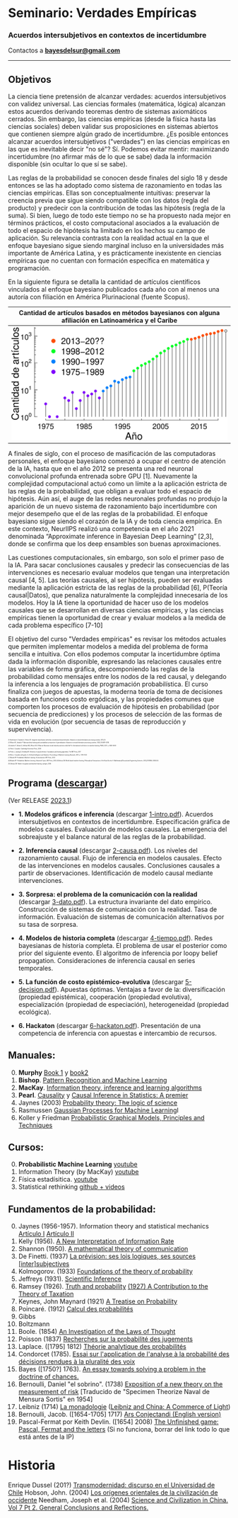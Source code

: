 # Seminario: Verdades Empíricas
### Acuerdos intersubjetivos en contextos de incertidumbre

Contactos a **bayesdelsur@gmail.com**

-------------------------------------------------------

## Objetivos

La ciencia tiene pretensión de alcanzar verdades: acuerdos intersubjetivos con validez universal. Las ciencias formales (matemática, lógica) alcanzan estos acuerdos derivando teoremas dentro de sistemas axiomáticos cerrados. Sin embargo, las ciencias empíricas (desde la física hasta las ciencias sociales) deben validar sus proposiciones en sistemas abiertos que contienen siempre algún grado de incertidumbre. ¿Es posible entonces alcanzar acuerdos intersubjetivos ("verdades") en las ciencias empíricas en las que es inevitable decir "no sé"? Sí. Podemos evitar mentir: maximizando incertidumbre (no afirmar más de lo que se sabe) dada la información disponible (sin ocultar lo que sí se sabe).

Las reglas de la probabilidad se conocen desde finales del siglo 18 y desde entonces se las ha adoptado como sistema de razonamiento en todas las ciencias empíricas. Ellas son conceptualmente intuitivas: preservar la creencia previa que sigue siendo compatible con los datos (regla del producto) y predecir con la contribución de todas las hipótesis (regla de la suma). Si bien, luego de todo este tiempo no se ha propuesto nada mejor en términos prácticos, el costo computacional asociados a la evaluación de todo el espacio de hipótesis ha limitado en los hechos su campo de aplicación.
Su relevancia contrasta con la realidad actual en la que el enfoque bayesiano sigue siendo marginal incluso en la universidades más importante de América Latina, y es prácticamente inexistente en ciencias empíricas que no cuentan con formación específica en matemática y programación.

En la siguiente figura se detalla la cantidad de artículos científicos vinculados al
enfoque bayesiano publicados cada año con al menos una autoría con filiación en
América Plurinacional (fuente Scopus).

|Cantidad de artículos basados en métodos bayesianos con alguna afiliación en Latinoamérica y el Caribe|
|:-----------:|
|![Hola](https://github.com/glandfried/images/blob/master/bayes/redes/papers.jpg)|

A finales de siglo, con el proceso de masificación de las computadoras personales, el enfoque bayesiano comenzó a ocupar el centro de atención de la IA, hasta que en el año 2012 se presenta una red neuronal convolucional profunda entrenada sobre GPU [1].
Nuevamente la complejidad computacional actuó como un límite a la aplicación estricta de las reglas de la probabilidad, que obligan a evaluar todo el espacio de hipótesis.
Aún así, el auge de las redes neuronales profundas no produjo la aparición de un nuevo sistema de razonamiento bajo incertidumbre con mejor desempeño que el de las reglas de la probabilidad.
El enfoque bayesiano sigue siendo el corazón de la IA y de toda ciencia empírica.
En este contexto, NeurlIPS realizó una competencia en el año 2021 denominada “Approximate inference in Bayesian Deep Learning” [2,3], donde se confirma que los deep ensambles son
buenas aproximaciones.

Las cuestiones computacionales, sin embargo, son solo el primer paso de la IA.
Para sacar conclusiones causales y predecir las consecuencias de las
intervenciones es necesario evaluar modelos que tengan una interpretación causal [4, 5].
Las teorías causales, al ser hipótesis, pueden ser evaluadas mediante la aplicación estricta de las reglas de la probabilidad [6], P(Teoría causal|Datos), que penaliza naturalmente la complejidad innecesaria de los modelos.
Hoy la IA tiene la oportunidad de hacer uso de los modelos causales que se desarrollan en diversas ciencias empíricas, y las ciencias empíricas tienen la oportunidad de crear y evaluar modelos a la
medida de cada problema específico [7-10]

El objetivo del curso "Verdades empíricas" es revisar los métodos actuales que permiten implementar modelos a medida del problema de forma sencilla e intuitiva.
Con ellos podemos computar la incertidumbre óptima dada la información disponible, expresando las relaciones causales entre las variables de forma gráfica, descomponiendo las reglas de la probabilidad como mensajes entre los nodos de la red causal, y delegando la inferencia a los lenguajes de programación probabilística.
El curso finaliza con juegos de apuestas, la moderna teoría de toma de decisiones basada en funciones costo ergódicas, y las propiedades comunes que comporten los procesos de evaluación de hipótesis en probabilidad (por secuencia de predicciones) y los procesos de selección de las formas de vida en evolución (por secuencia de tasas de reproducción y supervivencia).
<!--A diferencia de los procedimientos ad-hoc que seleccionan una única hipótesis (por ejemplo, por máxima verosimilitud), la aplicación estricta de las reglas de probabilidad (enfoque bayesiano) nos obliga a considerar todas y cada una de las hipótesis. -->
<!-- Esto nos permitirá mostrar las propiedades comunes Debido a que el proceso de evaluación de hipótesis (por secuencia de predicciones) y el proceso de selección de las formas de vida en evolución (por secuencia de tasas de reproducción y supervivencia) son ambos de naturaleza multiplicativa (un solo cero en la secuencia genera una extinción irreversible),-->
<!-- Del mismo modo que seleccionar una única hipótesis tiene consecuencias negativas conocidas en probabilidad (overfitting), la masiva pérdida de la diversidad cultural provocada durante la colonial-modernidad no ha podido ser compensada por la ciencia metropolitana moderna y la crisis ecológica no deja de profundizarse.-->

<span style="font-size:0.2em;">

[1] Krizhevsky A, Sutskever I, Hinton GE. Imagenet classification with deep convolutional neural
networks. Advances in neural information processing systems. 2012;25.

[2] Wilson AG, Izmailov P. Bayesian deep learning and a probabilistic perspective of generalization. Advances in neural information processing systems. 2020;33:4697–4708.

[3] Izmailov P, Vikram S, Hoffman MD, Wilson AGG. What are Bayesian neural network posteriors really like? In: International conference on machine learning. PMLR; 2021. p. 4629–4640

[4] Pearl J. Causality. Cambridge University Press; 2009.

[5] Peters J, Janzing D, Schölkopf B. Elements of causal inference: foundations and learning algorithms. The MIT Press; 2017

[6] Winn J. Causality with gates. In: Artificial Intelligence and Statistics. Proceedings of Machine
Learning Research; 2012. p. 1314–1322.

[7] Murphy KP. Probabilistic Machine Learning: An introduction. MIT Press; 2022.

[8] Murphy KP. Probabilistic Machine Learning: Advanced Topics. MIT Press; 2023.[9] Bishop CM. Model-based machine learning. Philosophical Transactions of the Royal Society A:
Mathematical,Physical and Engineering Sciences. 2013;371(1984):20120222.

[10] Bishop CM. Pattern recognition and machine learning. springer; 2006.

</span>

<!--Bajo incertidumbre, la lógica es paraconsistente en tanto se hace necesario creer al mismo tiempo en A y no A hasta que la sorpresa, única fuente de información, decida. -->

## Programa ([descargar](https://github.com/BayesDeLasProvinciasUnidasDelSur/curso/releases/download/2023.1/0-programa.pdf))

(Ver RELEASE [2023.1](https://github.com/BayesDeLasProvinciasUnidasDelSur/curso/releases/tag/2023.1))

- **1. Modelos gráficos e inferencia** (descargar [1-intro.pdf](https://github.com/BayesDeLasProvinciasUnidasDelSur/curso/releases/download/2023.1/1-intro.pdf)). Acuerdos intersubjetivos en contextos de incertidumbre. Especificación gráfica de modelos causales. Evaluación de modelos causales. La emergencia del sobreajuste y el balance natural de las reglas de la probabilidad.

- **2. Inferencia causal** (descargar [2-causa.pdf](https://github.com/BayesDeLasProvinciasUnidasDelSur/curso/releases/download/2023.1/2-causa.pdf)). Los niveles del razonamiento causal. Flujo de inferencia en modelos causales. Efecto de las intervenciones en modelos causales. Conclusiones causales a partir de observaciones. Identificación de modelo causal mediante intervenciones.

- **3. Sorpresa: el problema de la comunicación con la realidad** (descargar [3-dato.pdf](https://github.com/BayesDeLasProvinciasUnidasDelSur/curso/releases/download/2023.1/3-dato.pdf)). La estructura invariante del dato empírico. Construcción de sistemas de comunicación con la realidad. Tasa de información. Evaluación de sistemas de comunicación alternativos por su tasa de sorpresa.

- **4. Modelos de historia completa** (descargar [4-tiempo.pdf](https://github.com/BayesDeLasProvinciasUnidasDelSur/curso/releases/download/2023.1/4-tiempo.pdf)). Redes bayesianas de historia completa. El problema de usar el posterior como prior del siguiente evento. El algoritmo de inferencia por loopy belief propagation. Consideraciones de inferencia causal en series temporales.

- **5. La función de costo epistémico-evolutiva** (descargar [5-decision.pdf](https://github.com/BayesDeLasProvinciasUnidasDelSur/curso/releases/download/2023.1/5-decision.pdf)). Apuestas óptimas. Ventajas a favor de la: diversificación (propiedad epistémica), cooperación (propiedad evolutiva), especialización (propiedad de especiación), heterogeneidad (propiedad ecológica).

- **6. Hackaton** (descargar [6-hackaton.pdf](https://github.com/BayesDeLasProvinciasUnidasDelSur/curso/releases/download/2023.1/6-hackaton.pdf)). Presentación de una competencia de inferencia con apuestas e intercambio de recursos.

<!--

## Agenda de cursada: [2023 primer cuatrimestre](https://github.com/BayesDeLasProvinciasUnidasDelSur/congreso/releases/download/curso.2022/verdades_empiricas.pdf)

### Primera Parte: Fundamentos

No se requiere ningún tipo de formación previa. Toda persona puede hacerlo.

- **1. Principios interculturales de acuerdos intersubjetivos**. Principio de razón suficiente, de integridad, de indiferencia y de coherencia. Las reglas de razonamiento bajo incertidumbre. Evaluación de creencias.
    - Teórica:
    - Práctica:
    - Bibliografía:
    - Videos:
- **2. Sorpresa: el problema de la comunicación con la realidad**. La estructura invariante del dato empírico: fuente, realidad causal, señal, canal, percepción, modelo causal, estimación. Base empírica y datos teóricos. Máxima incertidumbre e información.
    - Teórica:
    - Práctica:
    - Bibliografía:
    - Videos:
- **3. La función de costo epistémico-evolutiva**. Ventajas a favor de la: Diversificación (propiedad epistémica), Cooperación (propiedad evolutiva mayor), Especialización (propiedad meta-epistémica), Coexistencia (propiedad ecológica).
    - Teórica:
    - Práctica:
    - Bibliografía:
    - Videos:
- **4. Modelos gráficos y algoritmos de pasaje de mensajes**. Métodos gráficos de especificación de modelos causales. Cómputo descentralizado de la inferencia y la predicción. Algoritmo suma-producta.
    - Teórica:
    - Práctica:
    - Bibliografía:
    - Videos:
- **5. Flujos de inferencia**. Apertura y cierre de flujos de inferencia en las estructuras causales fork, pipe y colider. Criterio general de separación (independencia) de variables.
    - Teórica:
    - Práctica:
    - Bibliografía:
    - Videos:
- **6. Inferencia Causal**. Conclusiones causales a partir de datos observacionales. El efecto de las intervenciones sobre los modelos gráficos. Los criterios de puerta trasera y delantera. Contrafácticos.
    - Teórica:
    - Práctica:
    - Bibliografía:
    - Videos:

### Segunda Parte: Metodologı́as

Sin implicar exclusión, se requieren algunos conocimiento mı́nimos de álgebra, análisis y programación

- **7. Distribuciones de creencias**. Máxima incertidumbre. Gases. Riqueza. Procesos irreversibles. Polya Urn. La familia exponencial: Bernoulli, Binomial, Beta, Multinomial, Dirichlet, Guassiana, Gamma
    - Teórica:
    - Práctica:
    - Bibliografía:
    - Videos:
- **8. Evaluación de modelos**. La emergencia del sobreajuste (overfitting) en los enfoques que seleccionan una única hipótesis. El balance natural de la evaluación correcta del espacio de hipótesis (evidencia). Ejemplo: regresión lı́neal bayesiana.
    - Teórica:
    - Práctica:
    - Bibliografía:
    - Videos:
- **9. Aproximaciones analı́ticas**. Métodos eficientes de aproximación: minimización por expectation propagation y variational inference. Ejemplo: estimación de habilidad en la industria del video juego.
    - Teórica:
    - Práctica:
    - Bibliografía:
    - Videos:
- **10. Series de tiempo**. El problema de usar el posterior como prior del siguiente evento. La mutua dependencia de las hipótesis en modelos de historia completa. Ejemplo: estimación de habilidad estado-del-arte.
    - Teórica:
    - Práctica:
    - Bibliografía:
    - Videos:
- **11. Aproximaciones por exploración**. Métodos para modelos causales intratables: Markov chain Monte Carlo. Metrópolis-Hasting y Hamiltonian Monte Carlo.
    - Teórica:
    - Práctica:
    - Bibliografía:
    - Videos:
- **12. Programación Probabilísticas**. Implementación de modelos usando lenguajes de programación probabilı́stica. Verificación visual de buen funcionamiento de las aproximaciones.
    - Teórica:
    - Práctica:
    - Bibliografía:
    - Videos:-->
## Manuales:

0. **Murphy** [Book 1](https://github.com/probml/pml-book/releases/latest/download/book1.pdf) y [book2](https://github.com/probml/pml2-book/releases/latest/download/book2.pdf)
0. **Bishop**. [Pattern Recognition and Machine Learning](https://www.microsoft.com/en-us/research/publication/pattern-recognition-machine-learning/)
0. **MacKay**. [Information theory, inference and learning algorithms](https://www.inference.org.uk/itprnn/book.pdf)
0. **Pearl**. [Causality](111.90.145.72/get.php?md5=aea29d62416c43c4b3c94444ecad5beb&key=3HX5RWW4J5RHCGGS&mirr=1) y [Causal Inference in Statistics: A premier](http://gen.lib.rus.ec/)
0. Jaynes (2003) [Probability theory: The logic of science](http://www.med.mcgill.ca/epidemiology/hanley/bios601/GaussianModel/JaynesProbabilityTheory.pdf)
0. Rasmussen [Gaussian Processes for Machine Learning](http://gaussianprocess.org/gpml/chapters/RW.pdf)I
0. Koller y Friedman [Probabilistic Graphical Models, Principles and Techniques](http://libgen.rs/search.php?req=Probabilistic+Graphical+Models%2C+Principles+and+Techniques&open=0&res=25&view=simple&phrase=1&column=def)
<!--
0. Stan. [Documentation](https://mc-stan.org/docs/2_29/stan-users-guide-2_29.pdf)
0. Halpern (2017) [Reasoning about uncertainty](http://libgen.rs/search.php?req=Reasoning+about+uncertainty&lg_topic=libgen&open=0&view=simple&res=25&phrase=1&column=def)
0. Russell y Norvig [Artificial Intelligence: A Modern Approach](http://libgen.rs/search.php?req=Artificial+Intelligence%3A+A+Modern+Approach&lg_topic=libgen&open=0&view=simple&res=25&phrase=1&column=def)
0. Knuth [*Chapter 3 — Random Numbers* in The art of computer programming II](http://libgen.rs/search.php?req=Donald+Knuth&lg_topic=libgen&open=0&view=simple&res=25&phrase=1&column=def)
-->

## Cursos:

0. **Probabilistic Machine Learning** [youtube](https://youtube.com/playlist?list=PL05umP7R6ij1tHaOFY96m5uX3J21a6yNd)
0. Information Theory (by MacKay) [youtube](https://www.youtube.com/watch?v=BCiZc0n6COY)
0. Física estadísitica. [youtube](https://www.youtube.com/watch?v=GL73N3z0j70&t)
0. Statistical rethinking [github + videos](https://github.com/rmcelreath/stat_rethinking_2023)

<!--
0. Deep Bayes. [youtube](https://www.youtube.com/playlist?list=PLe5rNUydzV9QHe8VDStpU0o8Yp63OecdW)
0. Probabilistic Graphical Models. Carnegie-Mellon University. [web](http://www.cs.cmu.edu/~epxing/Class/10708-09/lecture.html)
-->

## Fundamentos de la probabilidad:

0. Jaynes (1956-1957). Information theory and statistical mechanics [Artículo I](https://bayes.wustl.edu/etj/articles/theory.1.pdf) [Artículo II](http://users.df.uba.ar/ariel/materias/FT3_2011_2C/Extra/Jaynes.II.pdf)
0. Kelly (1956). [A New Interpretation of Information Rate](https://www.princeton.edu/~wbialek/rome/refs/kelly_56.pdf)
0. Shannon (1950). [A mathematical theory of communication](https://pure.mpg.de/rest/items/item_2383162/component/file_2456978/content)
0. De Finetti. (1937) [La prévision: ses lois logiques, ses sources [inter]subjectives](www.numdam.org/article/AIHP_1937__7_1_1_0.pdf)
0. Kolmogorov. (1933) [Foundations of the theory of probability](https://libgen.rocks/get.php?md5=c0fc408ef51b17d7afdb7cf35d2e81ef&key=VOIY6EBUGE4AM7GQ)
0. Jeffreys (1931). [Scientific Inference](https://libgen.rocks/get.php?md5=f40e5b6e52f2a05295c8984a7d6d2886&key=P5AOQ0CDN2AEDCBD)
0. Ramsey (1926). [Truth and probability](http://eprints.ukh.ac.id/id/eprint/240/1/2016_Book_ReadingsInFormalEpistemology.pdf#page=42) [(1927) A Contribution to the Theory of Taxation](https://www.jstor.org/stable/pdf/2222721.pdf)
0. Keynes, John Maynard (1921) [A Treatise on Probability](http://gutenberg.readingroo.ms/3/2/6/2/32625/old/2010-05-31-32625-pdf.pdf)
0. Poincaré. (1912) [Calcul des probabilités](https://www.ime.usp.br/~walterfm/cursos/mac5796/Poincare12.pdf)
0. Gibbs
0. Boltzmann
0. Boole. (1854) [An Investigation of the Laws of Thought](https://downloads.tuxfamily.org/openmathdep/logic_ante_1900/Laws_of_Thought-Boole.pdf)
0. Poisson (1837) [Recherches sur la probabilité des jugements](https://www-liphy.univ-grenoble-alpes.fr/pagesperso/bahram/Phys_Stat/Biblio/Poisson_Proba_1838.pdf)
0. Laplace. ([1795] 1812) [Théorie analytique des probabilités](93.174.95.29/main/11000/accf70cf7847f79b1940cc91ee65c1fb/Laplace%20J.-B.%20-%20Theorie%20des%20probabilites%20%28Oeuvres%29.%20Tome%207-Gauthier~Villars%20%281886%29.djvu)
0. Condorcet (1785). [Essai sur l'application de l'analyse à la probabilité des décisions rendues à la pluralité des voix](https://www.hist-math.fr/users/Histoires/textes/Condorcet1785_ProbabiliteDecisions.pdf)
0. Bayes ([1750?] 1763). [An essay towards solving a problem in the doctrine of chances.](https://royalsocietypublishing.org/doi/pdf/10.1098/rstl.1763.0053?keytype2=tf_ipsecsha&ijkey=d86e9f6c361806fb58be6aad56cb2bcfade22c74)
0. Bernoulli, Daniel "el sobrino". (1738) [Exposition of a new theory on the measurement of risk](http://www.theparticle.com/cs/bc/dsci/Bernoulli_1738.pdf) [Traducido de "Specimen Theorize Naval de Mensura Sortis" en 1954]
0. Leibniz (1714) [La monadologie](https://philo-labo.fr/fichiers/Leibniz%20-%20La%20monadologie.pdf) ([Leibniz and China: A Commerce of Light](http://libgen.rs/book/index.php?md5=714C21EB77B595EF583F926FC64E083A))
0. Bernoulli, Jacob. ([1654-1705] 1717) [Ars Conjectandi (English version)](https://libgen.rocks/get.php?md5=2a824bcdb31b45a94882ace89eaaa35e&key=19K8AAU67RBVK67G)
0. Pascal-Fermat por Keith Devlin. ([1654] 2008) [The Unfinished game: Pascal, Fermat and the letters](31.42.184.140/main/73000/bed190e8d465fc8a07a05709c22924a3/Keith%20Devlin%20-%20The%20Unfinished%20game_%20Pascal%2C%20Fermat%20and%20the%20letters-Basic%20Books%20%282008%29.pdf) (Si no funciona, borrar del link todo lo que está antes de la IP)

<!--
# Tópicos

0. [Factor Graphs and the Sum-product algorithm](https://ieeexplore.ieee.org/document/910572)
0. [Crash Course in Good and Bad Controls](https://papers.ssrn.com/sol3/Delivery.cfm/SSRN_ID4062645_code4146131.pdf?abstractid=3689437&mirid=1)
0. [Probabilistic Topic Models](https://oar.princeton.edu/bitstream/88435/pr1bv3w/1/OA_IntroductionProbabilisticTopicModels.pdf)
0. [TrueSkill: A Bayesian Skill Rating System](https://papers.nips.cc/paper/3079-trueskilltm-a-bayesian-skill-rating-system)
0. [TrueSkill Through Time: Revisiting the History of Chess](https://papers.nips.cc/paper/3331-trueskill-through-time-revisiting-the-history-of-chess)
0. [Match Box: Large Scale Online Bayesian Recommendations](https://www.microsoft.com/en-us/research/wp-content/uploads/2009/01/www09.pdf)
0. [Probabilistic Backpropagation for Scalable Bayesian Neural Networks](http://proceedings.mlr.press/v37/hernandez-lobatoc15.html)
0. [Parallel Bayesian Online Deep Learning for Click-Through Rate Prediction in Tencent Advertising System](https://arxiv.org/abs/1707.00802)
0. [Reinforcement Learning and Control as Probabilistic Inference: Tutorial and Review](https://arxiv.org/abs/1805.00909)
-->

<!--
## Otros

0. [Optimal eye movement strategiesin visual search](https://www.cns.nyu.edu/~david/courses/perceptionGrad/Readings/NajemnikGeisler-Nature2005.pdf)
0. [What Are Bayesian Neural Network Posteriors Really Like?](https://arxiv.org/abs/2104.14421)

# Blogs

0. [Optimal transport](http://alexhwilliams.info/itsneuronalblog/2020/10/09/optimal-transport/)
0. [Bayesian optimization](https://distill.pub/2020/bayesian-optimization/)
0. [From autoencoder to beta-VAE](https://lilianweng.github.io/lil-log/2018/08/12/from-autoencoder-to-beta-vae.html)
0. [What is a variational autoencoder](https://jaan.io/what-is-variational-autoencoder-vae-tutorial/)
0. [Intuitively variational autoencoder](https://towardsdatascience.com/intuitively-understanding-variational-autoencoders-1bfe67eb5daf)

# Tools:

0. [Gaussain process with pytroch](https://gpytorch.ai/)
0. [GPy](https://github.com/SheffieldML/GPy)

# Cursos externos

0. Larry Wasserman [Statistical methods for machine learning](https://www.stat.cmu.edu/~larry/=sml/)
0. Tamara Broderik [Non parametric bayesian methods](https://tamarabroderick.com/tutorial_2016_mlss_cadiz.html)-->

# Historia 

Enrique Dussel (201?) [Transmodernidad: discurso en el Universidad de Chile](https://youtu.be/jFVE2jBV3hA)
Hobson, John. (2004) [Los orígenes orientales de la civilización de occidente](https://libgen.rocks/get.php?md5=9fb9e17c0203789eb321330af09191f0&key=9NB6QOBJLHRTVOGM)
Needham, Joseph et al. (2004) [Science and Civilization in China. Vol 7 Pt 2. General Conclusions and Reflections.](https://libgen.rocks/get.php?md5=c0cfb07bd82a9c54d37dd515bcb7450d&key=IMGZ33ANYSVSJ61F)

<!--
# Columna vertebral del programa:

- Linear basis functions regression
- Parametrised basis functions regression
- Hierarchy of parametrised basis functions (Neural Networks)


## machine learning summer school 2009
http://videolectures.net/mlss09uk_cambridge/
http://videolectures.net/mlss09uk_minka_ai/

## Deep Bayes 2019
https://www.youtube.com/playlist?list=PLe5rNUydzV9QHe8VDStpU0o8Yp63OecdW

## Otros cursos
http://www.cs.cmu.edu/~epxing/Class/10708-09/lecture.html
-->


